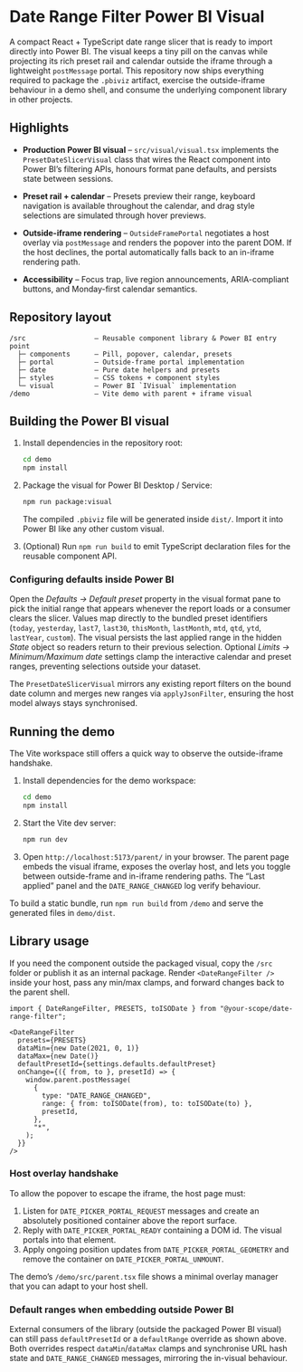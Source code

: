 
# Date Range Filter Power BI Visual

A compact React + TypeScript date range slicer that is ready to import directly into Power BI. The visual keeps a tiny pill on
the canvas while projecting its rich preset rail and calendar outside the iframe through a lightweight `postMessage` portal.
This repository now ships everything required to package the `.pbiviz` artifact, exercise the outside-iframe behaviour in a
demo shell, and consume the underlying component library in other projects.

## Highlights

- **Production Power BI visual** – `src/visual/visual.tsx` implements the `PresetDateSlicerVisual` class that wires the
  React component into Power BI’s filtering APIs, honours format pane defaults, and persists state between sessions.
- **Preset rail + calendar** – Presets preview their range, keyboard navigation is available throughout the calendar, and drag
  style selections are simulated through hover previews.
- **Outside-iframe rendering** – `OutsideFramePortal` negotiates a host overlay via `postMessage` and renders the popover into
  the parent DOM. If the host declines, the portal automatically falls back to an in-iframe rendering path.

- **Accessibility** – Focus trap, live region announcements, ARIA-compliant buttons, and Monday-first calendar semantics.

## Repository layout

```
/src                 – Reusable component library & Power BI entry point
  ├─ components      – Pill, popover, calendar, presets
  ├─ portal          – Outside-frame portal implementation
  ├─ date            – Pure date helpers and presets
  ├─ styles          – CSS tokens + component styles
  └─ visual          – Power BI `IVisual` implementation
/demo                – Vite demo with parent + iframe visual
```

## Building the Power BI visual

1. Install dependencies in the repository root:

   ```bash
   cd demo
   npm install
   ```

2. Package the visual for Power BI Desktop / Service:

   ```bash
   npm run package:visual
   ```

   The compiled `.pbiviz` file will be generated inside `dist/`. Import it into Power BI like any other custom visual.

3. (Optional) Run `npm run build` to emit TypeScript declaration files for the reusable component API.

### Configuring defaults inside Power BI

Open the *Defaults → Default preset* property in the visual format pane to pick the initial range that appears whenever the
report loads or a consumer clears the slicer. Values map directly to the bundled preset identifiers (`today`, `yesterday`,
`last7`, `last30`, `thisMonth`, `lastMonth`, `mtd`, `qtd`, `ytd`, `lastYear`, `custom`). The visual persists the last applied
range in the hidden *State* object so readers return to their previous selection. Optional *Limits → Minimum/Maximum date*
settings clamp the interactive calendar and preset ranges, preventing selections outside your dataset.

The `PresetDateSlicerVisual` mirrors any existing report filters on the bound date column and merges new ranges via
`applyJsonFilter`, ensuring the host model always stays synchronised.

## Running the demo

The Vite workspace still offers a quick way to observe the outside-iframe handshake.

1. Install dependencies for the demo workspace:

   ```bash
   cd demo
   npm install
   ```

2. Start the Vite dev server:

   ```bash
   npm run dev
   ```

3. Open `http://localhost:5173/parent/` in your browser. The parent page embeds the visual iframe, exposes the overlay host,
   and lets you toggle between outside-frame and in-iframe rendering paths. The “Last applied” panel and the
   `DATE_RANGE_CHANGED` log verify behaviour.

To build a static bundle, run `npm run build` from `/demo` and serve the generated files in `demo/dist`.

## Library usage

If you need the component outside the packaged visual, copy the `/src` folder or publish it as an internal package. Render
`<DateRangeFilter />` inside your host, pass any min/max clamps, and forward changes back to the parent shell.

```tsx
import { DateRangeFilter, PRESETS, toISODate } from "@your-scope/date-range-filter";

<DateRangeFilter
  presets={PRESETS}
  dataMin={new Date(2021, 0, 1)}
  dataMax={new Date()}
  defaultPresetId={settings.defaults.defaultPreset}
  onChange={({ from, to }, presetId) => {
    window.parent.postMessage(
      {
        type: "DATE_RANGE_CHANGED",
        range: { from: toISODate(from), to: toISODate(to) },
        presetId,
      },
      "*",
    );
  }}
/>
```

### Host overlay handshake

To allow the popover to escape the iframe, the host page must:

1. Listen for `DATE_PICKER_PORTAL_REQUEST` messages and create an absolutely positioned container above the report surface.
2. Reply with `DATE_PICKER_PORTAL_READY` containing a DOM id. The visual portals into that element.
3. Apply ongoing position updates from `DATE_PICKER_PORTAL_GEOMETRY` and remove the container on
   `DATE_PICKER_PORTAL_UNMOUNT`.

The demo’s `/demo/src/parent.tsx` file shows a minimal overlay manager that you can adapt to your host shell.

### Default ranges when embedding outside Power BI

External consumers of the library (outside the packaged Power BI visual) can still pass `defaultPresetId` or a `defaultRange`
override as shown above. Both overrides respect `dataMin`/`dataMax` clamps and synchronise URL hash state and
`DATE_RANGE_CHANGED` messages, mirroring the in-visual behaviour.
